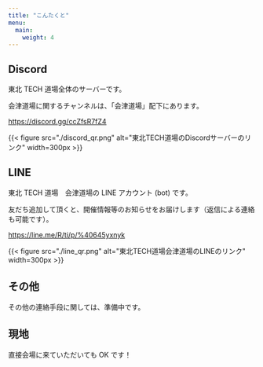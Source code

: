 ```yaml
---
title: "こんたくと"
menu:
  main:
    weight: 4
---
```


## Discord

東北 TECH 道場全体のサーバーです。

会津道場に関するチャンネルは、「会津道場」配下にあります。

https://discord.gg/ccZfsR7fZ4

{{< figure src="./discord_qr.png" alt="東北TECH道場のDiscordサーバーのリンク" width=300px >}}

## LINE

東北 TECH 道場　会津道場の LINE アカウント (bot) です。

友だち追加して頂くと、開催情報等のお知らせをお届けします（返信による連絡も可能です）。

https://line.me/R/ti/p/%40645yxnyk

{{< figure src="./line_qr.png" alt="東北TECH道場会津道場のLINEのリンク" width=300px >}}

## その他

その他の連絡手段に関しては、準備中です。

## 現地

直接会場に来ていただいても OK です！
